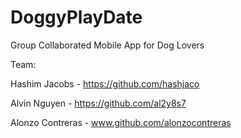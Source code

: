 # DoggyPlayDate
Group Collaborated Mobile App for Dog Lovers

Team:

  Hashim Jacobs - https://github.com/hashjaco
  
  Alvin Nguyen - https://github.com/al2y8s7
  
  Alonzo Contreras - www.github.com/alonzocontreras
